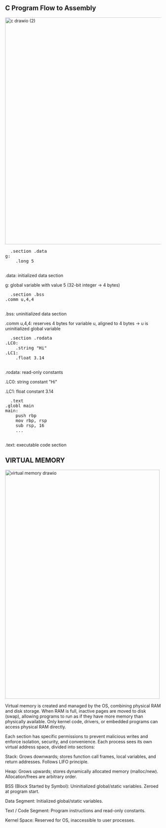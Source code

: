## C Program Flow to Assembly

<img width="1049" height="734" alt="c drawio (2)" src="https://github.com/user-attachments/assets/98209edc-5681-4772-9702-b97ae7e9bbb9" />

<pre>  .section .data
g:
    .long 5
 </pre>

.data: initialized data section

g: global variable with value 5 (32-bit integer → 4 bytes)


<pre>  .section .bss
.comm u,4,4
 </pre>

 .bss: uninitialized data section

.comm u,4,4: reserves 4 bytes for variable u, aligned to 4 bytes
→ u is uninitialized global variable

<pre>  .section .rodata
.LC0:
    .string "Hi"
.LC1:
    .float 3.14
 </pre>

 .rodata: read-only constants

.LC0: string constant "Hi"

.LC1: float constant 3.14

<pre>  .text
.globl main
main:
    push rbp
    mov rbp, rsp
    sub rsp, 16
    ...
 </pre>
 
.text: executable code section

## VIRTUAL MEMORY

<img width="500" height="741" alt="virtual memory drawio" src="https://github.com/user-attachments/assets/56b41e6b-39ea-408f-8af1-846ee6e20cbd" />


Virtual memory is created and managed by the OS, combining physical RAM and disk storage. When RAM is full, inactive pages are moved to disk (swap), allowing programs to run as if they have more memory than physically available. Only kernel code, drivers, or embedded programs can access physical RAM directly.

Each section has specific permissions to prevent malicious writes and enforce isolation, security, and convenience. Each process sees its own virtual address space, divided into sections: 

Stack: Grows downwards; stores function call frames, local variables, and return addresses. Follows LIFO principle. 

Heap: Grows upwards; stores dynamically allocated memory (malloc/new). Allocation/frees are arbitrary order. 

BSS (Block Started by Symbol): Uninitialized global/static variables. Zeroed at program start. 

Data Segment: Initialized global/static variables. 

Text / Code Segment: Program instructions and read-only constants. 

Kernel Space: Reserved for OS, inaccessible to user processes. 
